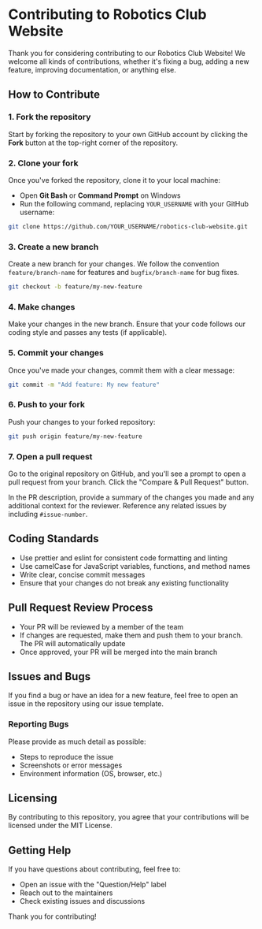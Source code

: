 # Contributing to Robotics Club Website

Thank you for considering contributing to our Robotics Club Website! We welcome all kinds of contributions, whether it's fixing a bug, adding a new feature, improving documentation, or anything else.

## How to Contribute

### 1. Fork the repository
Start by forking the repository to your own GitHub account by clicking the **Fork** button at the top-right corner of the repository.

### 2. Clone your fork
Once you've forked the repository, clone it to your local machine:
- Open **Git Bash** or **Command Prompt** on Windows
- Run the following command, replacing `YOUR_USERNAME` with your GitHub username:
```bash
git clone https://github.com/YOUR_USERNAME/robotics-club-website.git
```
### 3. Create a new branch
Create a new branch for your changes. We follow the convention `feature/branch-name` for features and `bugfix/branch-name` for bug fixes.
```bash
git checkout -b feature/my-new-feature
```
### 4. Make changes
Make your changes in the new branch. Ensure that your code follows our coding style and passes any tests (if applicable).

### 5. Commit your changes
Once you've made your changes, commit them with a clear message:
```bash
git commit -m "Add feature: My new feature"
```

### 6. Push to your fork
Push your changes to your forked repository:
```bash
git push origin feature/my-new-feature
```

### 7. Open a pull request
Go to the original repository on GitHub, and you'll see a prompt to open a pull request from your branch. Click the "Compare & Pull Request" button.

In the PR description, provide a summary of the changes you made and any additional context for the reviewer. Reference any related issues by including `#issue-number`.

## Coding Standards
- Use prettier and eslint for consistent code formatting and linting
- Use camelCase for JavaScript variables, functions, and method names
- Write clear, concise commit messages
- Ensure that your changes do not break any existing functionality

## Pull Request Review Process
- Your PR will be reviewed by a member of the team
- If changes are requested, make them and push them to your branch. The PR will automatically update
- Once approved, your PR will be merged into the main branch

## Issues and Bugs
If you find a bug or have an idea for a new feature, feel free to open an issue in the repository using our issue template.

### Reporting Bugs
Please provide as much detail as possible:
- Steps to reproduce the issue
- Screenshots or error messages
- Environment information (OS, browser, etc.)

## Licensing
By contributing to this repository, you agree that your contributions will be licensed under the MIT License.

## Getting Help
If you have questions about contributing, feel free to:
- Open an issue with the "Question/Help" label
- Reach out to the maintainers
- Check existing issues and discussions

Thank you for contributing!
